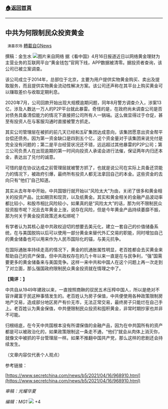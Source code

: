 ###  [:house:返回首頁](https://github.com/ourhimalayas/txt)
---

## 中共为何限制民众投资黄金
` 澳喜农场` [轉載自GNews](https://gnews.org/zh-hans/1099978/)

撰稿：金生水
![]()![](https://gnews.org/wp-content/uploads/2021/04/166.png)图片来自网络
据《看中国》4月16日报道近日以网络黄金理财为主营业务的互联网平台“黄金钱包”官网下线，APP数据被清零。据投资者查询，该公司已被立案调查。

该公司成立于2014年，总部位于北京，主要为用户提供实物黄金购买、卖出及提取服务，而且提供实物黄金流动性解决方案。该公司还声称在其平台上购买黄金可以赚取差价与收取定期利息。

2020年7月，公司回款开始出现大规模逾期问题，同年8月警方调查介入，涉案13亿，涉及人数达一万人的P2P平台就此暴雷。奇怪的是，在政府尚未调查公司是否对债务具备清偿能力的情况下直接把公司所有人一锅端。这么做显得过于仓促，甚至有投资人在与客服沟通时直接被警方抓走。

其实公司管理层在被抓的前几天已经和五矿集团达成意向，该集团愿意出资金帮平台偿还债务。因为第一资金缺口是四到五个亿，这个资金量对于该集团来说兑付是完全没有问题的；第二是平台经营状况还不错，远远超过其他暴雷的P2P公司；第三公司负责人在出现逾期的第一时间向投资人承诺会进行法催，保证两年内归还本金，表达出了兑付的诚意。

可惜的是在协议达成之前管理层就被警方抓了，也就是说公司在实际上具备还贷能力的情况下，被政府引爆，最终所有投资人都无法拿回自己的本金。这些资金的去向只有“他们”自己知道。

其实从去年年中开始，中共国银行就开始以“风险太大”为由，关闭了很多和黄金相关的投资产品，比如期货和现货，以及纸黄金。其实和黄金相关的金融产品波动率都比较小，和股市相比风险较小，如果真的是“风险太大”的话，那为何不限制民众投资股市呢？况且去年黄金上涨，说存在风险，但是今年黄金产品持续萎靡不振，那为何关于黄金投资政策还未松绑呢？

有学者认为其核心是中共政权迫切的想要去美元化，建立一套自己的价值储备系统，在与美国脱钩以后可以使用一部分黄金来替代外汇交易的职能，同时增加自己的黄金储备也可以用来作为人民币国际化的锚，与美元抗争。

在国际通胀率持续走高的情况下，黄金的抗通胀属性明显，老百姓都会去买黄金来帮助自己的资产保值，但中共政权存在的几十年以来一直是在与民争利，“强”国需要更多的黄金储备来与美国竞争。这样一来中共和中国人在这个问题上再一次走到了对立面，那么强国政府限制民众黄金投资就在情理之中了。

**【简评：】**

中共自从1949年建政以来，一直按照商鞅的驭民五术压榨中国人，所以是绝对不容许藏富于民这种事情发生的。老百姓认为房子保值，中共便使用各种政策限制房地产交易，造成部分地区房产有价无市，无法正常交易，最终房子只能烂在自己手上。老百姓认为黄金保值，中共便限制民众投资和囤积黄金，非常时期抄家也并非不可能。

归根结底，在今天中共国根本没有所谓保值的金融产品，因为在中共国所有的资产都是可以被政治化的，如果政策限制这一条走不通，“他们”就会从肉体上消灭你，就像文中被抓的平台管理层一样。如果不推翻中国共产党，那么这样的悲剧还会持续发生。

（文章内容仅代表个人观点）

参考链接：

[https://www.secretchina.com/news/b5/2021/04/16/968910.html](https://www.secretchina.com/news/b5/2021/04/16/968910.html)

*审稿：光耀华夏*

*编辑：MG1*
![]()![](https://gnews.org/wp-content/uploads/2021/04/1-澳喜Logo.jpeg)
+4
